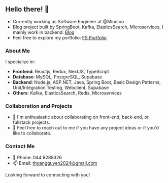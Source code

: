 ## Hello there! 👋

- Currently working as Software Engineer at @Mindioo
- Blog project built by SpringBoot, Kafka, ElasticsSearch, Microservices, I mainly work in backend: [Blog](https://blogs.code4fun.id.vn/)
- Feel free to explore my portfolio: [FS Portfolio](https://thoa-cv-portfolio-fullstack.netlify.app/work)

### About Me

I specialize in:

- **Frontend**: Reactjs, Redux, NextJS, TypeScript
- **Database**: MySQL, PostgreSQL, Supabase
- **Backend**:  Node.js, ASP.NET, Java, Spring Boot, Basic Design Patterns, Unit/Integration Testing, Webclient, Supabase
- **Others**: Kafka, ElasticsSearch, Redis, Microservices

### Collaboration and Projects

- 👯 I'm enthusiastic about collaborating on front-end, back-end, or fullstack projects.
- 💬 Feel free to reach out to me if you have any project ideas or if you'd like to collaborate.

### Contact Me

- :iphone: Phone: 044 9288326
- :mailbox: Email: thoangguyen2024@gmail.com

Looking forward to connecting with you!
